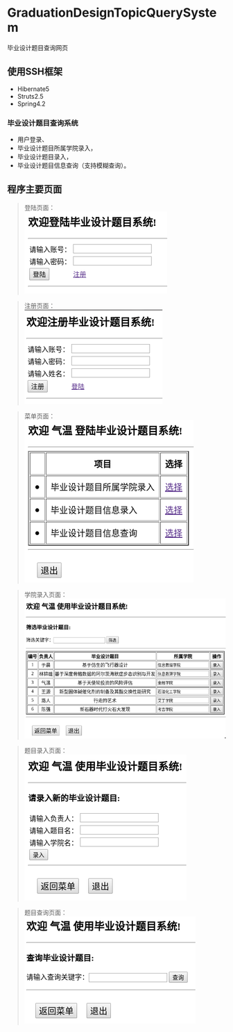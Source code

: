 # GraduationDesignTopicQuerySystem
毕业设计题目查询网页  

## 使用SSH框架
* Hibernate5  
* Struts2.5  
* Spring4.2  

### 毕业设计题目查询系统  
* 用户登录、  
* 毕业设计题目所属学院录入，  
* 毕业设计题目录入，  
* 毕业设计题目信息查询（支持模糊查询）。  

## 程序主要页面

> 登陆页面：  
> ![登录页面](https://github.com/Garletta/GraduationDesignTopicQuerySystem/raw/master/Images/login.png)  

> 注册页面：  
> ![注册页面](https://github.com/Garletta/GraduationDesignTopicQuerySystem/raw/master/Images/register.png)  

> 菜单页面：  
> ![菜单页面](https://github.com/Garletta/GraduationDesignTopicQuerySystem/raw/master/Images/menu.png)  

> 学院录入页面：  
> ![学院录入页面](https://github.com/Garletta/GraduationDesignTopicQuerySystem/raw/master/Images/addCollege.png)  

> 题目录入页面：  
> ![题目录入页面](https://github.com/Garletta/GraduationDesignTopicQuerySystem/raw/master/Images/entryTopic.png)  

> 题目查询页面：  
> ![题目查询页面](https://github.com/Garletta/GraduationDesignTopicQuerySystem/raw/master/Images/queryTopic.png)  
